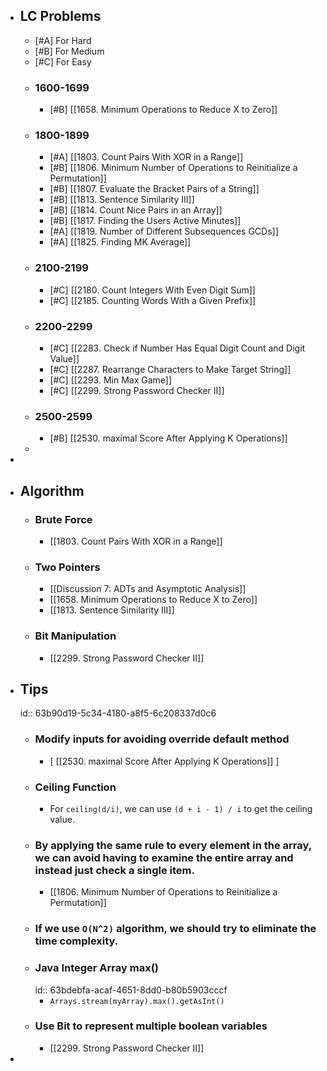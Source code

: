 - ## LC Problems
	- [#A] For Hard
	- [#B] For Medium
	- [#C] For Easy
	- ### 1600-1699
		- [#B] [[1658. Minimum Operations to Reduce X to Zero]]
	- ### 1800-1899
		- [#A] [[1803. Count Pairs With XOR in a Range]]
		- [#B] [[1806. Minimum Number of Operations to Reinitialize a Permutation]]
		- [#B] [[1807. Evaluate the Bracket Pairs of a String]]
		- [#B] [[1813. Sentence Similarity III]]
		- [#B] [[1814. Count Nice Pairs in an Array]]
		- [#B] [[1817. Finding the Users Active Minutes]]
		- [#A] [[1819. Number of Different Subsequences GCDs]]
		- [#A] [[1825. Finding MK Average]]
	- ### 2100-2199
		- [#C] [[2180. Count Integers With Even Digit Sum]]
		- [#C] [[2185. Counting Words With a Given Prefix]]
	- ### 2200-2299
		- [#C] [[2283. Check if Number Has Equal Digit Count and Digit Value]]
		- [#C] [[2287. Rearrange Characters to Make Target String]]
		- [#C] [[2293. Min Max Game]]
		- [#C] [[2299. Strong Password Checker II]]
	- ### 2500-2599
		- [#B] [[2530. maximal Score After Applying K Operations]]
	-
-
- ## Algorithm
	- ### Brute Force
		- [[1803. Count Pairs With XOR in a Range]]
	- ### Two Pointers
		- [[Discussion 7: ADTs and Asymptotic Analysis]]
		- [[1658. Minimum Operations to Reduce X to Zero]]
		- [[1813. Sentence Similarity III]]
	- ### Bit Manipulation
		- [[2299. Strong Password Checker II]]
- ## Tips
  id:: 63b90d19-5c34-4180-a8f5-6c208337d0c6
	- ### Modify inputs for avoiding override default method
		- [ [[2530. maximal Score After Applying K Operations]] ]
	- ### Ceiling Function
		- For `ceiling(d/i)`, we can use `(d + i - 1) / i` to get the ceiling value.
	- ### By applying the same rule to every element in the array, we can avoid having to examine the entire array and instead just check a single item.
		- [[1806. Minimum Number of Operations to Reinitialize a Permutation]]
	- ### If we use `O(N^2)` algorithm, we should try to eliminate the time complexity.
	- ### Java Integer Array max()
	  id:: 63bdebfa-acaf-4651-8dd0-b80b5903cccf
		- `Arrays.stream(myArray).max().getAsInt()`
	- ### Use Bit to represent multiple boolean variables
		- [[2299. Strong Password Checker II]]
-